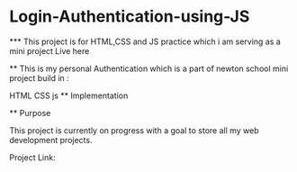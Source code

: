 # Login-Authentication-using-JS

*** This project is for HTML,CSS and JS practice which i am serving as a mini project Live here

** This is my personal Authentication which is a part of newton school mini project build in :

HTML
CSS 
js
** Implementation


** Purpose

This project is currently on progress with a goal to store all my web development projects.

Project Link: 